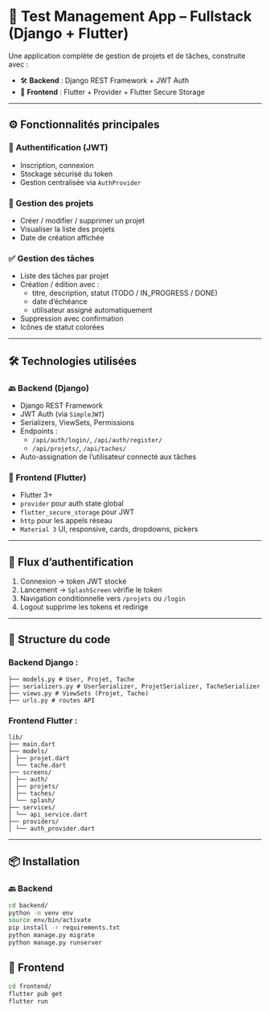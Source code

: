 # 🧪 Test Management App – Fullstack (Django + Flutter)

Une application complète de gestion de projets et de tâches, construite avec :
- 🛠️ **Backend** : Django REST Framework + JWT Auth
- 📱 **Frontend** : Flutter + Provider + Flutter Secure Storage

---

## ⚙️ Fonctionnalités principales

### 👤 Authentification (JWT)
- Inscription, connexion
- Stockage sécurisé du token
- Gestion centralisée via `AuthProvider`

### 📁 Gestion des projets
- Créer / modifier / supprimer un projet
- Visualiser la liste des projets
- Date de création affichée

### ✅ Gestion des tâches
- Liste des tâches par projet
- Création / édition avec :
  - titre, description, statut (TODO / IN_PROGRESS / DONE)
  - date d’échéance
  - utilisateur assigné automatiquement
- Suppression avec confirmation
- Icônes de statut colorées

---

## 🛠️ Technologies utilisées

### 🔙 Backend (Django)
- Django REST Framework
- JWT Auth (via `SimpleJWT`)
- Serializers, ViewSets, Permissions
- Endpoints :
  - `/api/auth/login/`, `/api/auth/register/`
  - `/api/projets/`, `/api/taches/`
- Auto-assignation de l’utilisateur connecté aux tâches

### 📱 Frontend (Flutter)
- Flutter 3+
- `provider` pour auth state global
- `flutter_secure_storage` pour JWT
- `http` pour les appels réseau
- `Material 3` UI, responsive, cards, dropdowns, pickers

---

## 🔐 Flux d’authentification

1. Connexion → token JWT stocké
2. Lancement → `SplashScreen` vérifie le token
3. Navigation conditionnelle vers `/projets` ou `/login`
4. Logout supprime les tokens et redirige

---

## 📂 Structure du code

### Backend Django :

```core/
├── models.py # User, Projet, Tache
├── serializers.py # UserSerializer, ProjetSerializer, TacheSerializer
├── views.py # ViewSets (Projet, Tache)
├── urls.py # routes API
```


### Frontend Flutter :

```
lib/
├── main.dart
├── models/
│ ├── projet.dart
│ └── tache.dart
├── screens/
│ ├── auth/
│ ├── projets/
│ ├── taches/
│ └── splash/
├── services/
│ └── api_service.dart
├── providers/
│ └── auth_provider.dart

```



---

## 📦 Installation

### 🔙 Backend
```bash
cd backend/
python -m venv env
source env/bin/activate
pip install -r requirements.txt
python manage.py migrate
python manage.py runserver
```

## 📱 Frontend
```bash
cd frontend/
flutter pub get
flutter run

```
